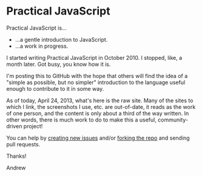 Practical JavaScript
===================

Practical JavaScript is...

* ...a gentle introduction to JavaScript.
* ...a work in progress.

I started writing Practical JavaScript in October 2010. I stopped, like, a month later. Got busy, you know how it is.

I'm posting this to GitHub with the hope that others will find the idea of a "simple as possible, but no simpler" introduction to the language useful enough to contribute to it in some way.

As of today, April 24, 2013, what's here is the raw site. Many of the sites to which I link, the screenshots I use, etc. are out-of-date, it reads as the work of one person, and the content is only about a third of the way written. In other words, there is much work to do to make this a useful, community-driven project!

You can help by [creating new issues](https://github.com/segdeha/practicaljavascript/issues/new) and/or [forking the repo](https://help.github.com/articles/fork-a-repo) and sending pull requests.

Thanks!

Andrew
